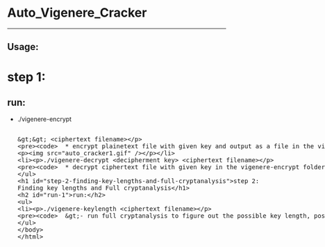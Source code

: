 # Auto_Vigenere_Cracker

---
Usage:
---

# step 1:

## run:
* ./vigenere-encrypt <encipherment key> <plaintext filename> >> <ciphertext filename>
		
		* encrypt plainetext file with given key and output as a file in the vigenere-encrypt folder
	![](auto_cracker1.gif)
		
* ./vigenere-decrypt <decipherment key> <ciphertext filename>
		
		* decrypt ciphertext file with given key in the vigenere-encrypt folder

# step 2: Finding key lengths and Full cryptanalysis
## run:
* ./vigenere-keylength <ciphertext filename>
		
		>- run full cryptanalysis to figure out the possible key length, possbile key and decrypted ciphertext
